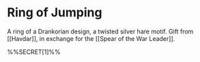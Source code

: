 # Ring of Jumping

A ring of a Drankorian design, a twisted silver hare motif. Gift from [[Havdar]], in exchange for the [[Spear of the War Leader]]. 

%%SECRET[1]%%